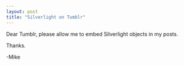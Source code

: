 ```yaml
---
layout: post
title: "Silverlight on Tumblr"
---
```



<p>Dear Tumblr, please allow me to embed Silverlight objects in my posts.</p>






  
<p>Thanks.</p>






  
<p>-Mike</p>






